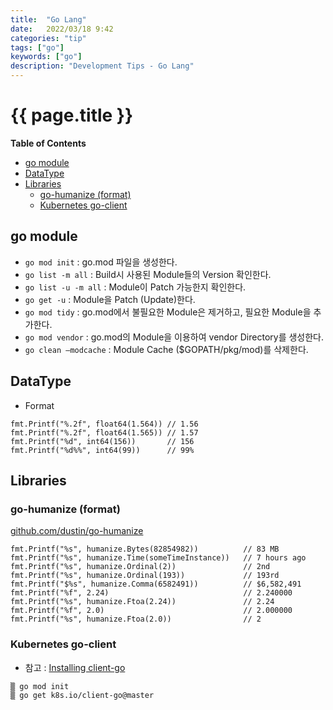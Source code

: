 ```yaml
---
title:  "Go Lang"
date:   2022/03/18 9:42
categories: "tip"
tags: ["go"]
keywords: ["go"]
description: "Development Tips - Go Lang"
---
```


# {{ page.title }}

**Table of Contents**

* [go module](#go-module)
* [DataType](#datatype)
* [Libraries](#libraries)
  * [go-humanize (format)](#go-humanize-format)
  * [Kubernetes go-client](#kubernetes-go-client)


## go module

* `go mod init` : go.mod 파일을 생성한다.
* `go list -m all` : Build시 사용된 Module들의 Version 확인한다.
* `go list -u -m all` : Module이 Patch 가능한지 확인한다.
* `go get -u` : Module을 Patch (Update)한다.
* `go mod tidy` : go.mod에서 불필요한 Module은 제거하고, 필요한 Module을 추가한다.
* `go mod vendor` : go.mod의 Module을 이용하여 vendor Directory를 생성한다.
* `go clean –modcache` : Module Cache ($GOPATH/pkg/mod)를 삭제한다.

## DataType

* Format

```
fmt.Printf("%.2f", float64(1.564)) // 1.56
fmt.Printf("%.2f", float64(1.565)) // 1.57
fmt.Printf("%d", int64(156))       // 156
fmt.Printf("%d%%", int64(99))      // 99%
```


## Libraries

### go-humanize (format)
[github.com/dustin/go-humanize](https://github.com/dustin/go-humanize)

```
fmt.Printf("%s", humanize.Bytes(82854982))          // 83 MB
fmt.Printf("%s", humanize.Time(someTimeInstance))   // 7 hours ago
fmt.Printf("%s", humanize.Ordinal(2))               // 2nd
fmt.Printf("%s", humanize.Ordinal(193))             // 193rd
fmt.Printf("$%s", humanize.Comma(6582491))          // $6,582,491
fmt.Printf("%f", 2.24)                              // 2.240000
fmt.Printf("%s", humanize.Ftoa(2.24))               // 2.24
fmt.Printf("%f", 2.0)                               // 2.000000
fmt.Printf("%s", humanize.Ftoa(2.0))                // 2
```

### Kubernetes go-client

* 참고 : [Installing client-go](https://github.com/kubernetes/client-go/blob/master/INSTALL.md#enabling-go-modules)

```
▒ go mod init
▒ go get k8s.io/client-go@master
```